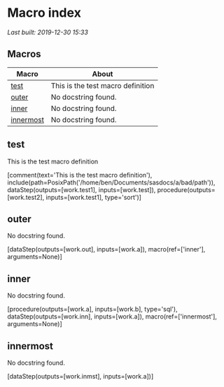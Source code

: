 # Macro index
*Last built: 2019-12-30 15:33*

## Macros 
| Macro | About |
| --- | --- | 
| [test](#test) | This is the test macro definition |
| [outer](#outer) | No docstring found. |
| [inner](#inner) | No docstring found. |
| [innermost](#innermost) | No docstring found. |



## test
This is the test macro definition

[comment(text='This is the test macro definition'), include(path=PosixPath('/home/ben/Documents/sasdocs/a/bad/path')), dataStep(outputs=[work.test1], inputs=[work.test]), procedure(outputs=[work.test2], inputs=[work.test1], type='sort')]

## outer
No docstring found.

[dataStep(outputs=[work.out], inputs=[work.a]), macro(ref=['inner'], arguments=None)]

## inner
No docstring found.

[procedure(outputs=[work.a], inputs=[work.b], type='sql'), dataStep(outputs=[work.inn], inputs=[work.a]), macro(ref=['innermost'], arguments=None)]

## innermost
No docstring found.

[dataStep(outputs=[work.inmst], inputs=[work.a])]
